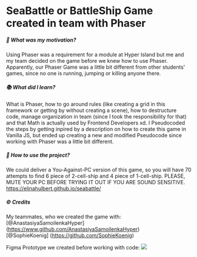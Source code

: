 # SeaBattle or BattleShip Game created in team with Phaser
##### :muscle: What was my motivation?
Using Phaser was a requirement for a module at Hyper Island but me and my team decided on the game before we knew how to use Phaser. Apparently, our Phaser Game was a little bit different from other students' games, since no one is running, jumping or killing anyone there.
##### :books: What did I learn?
What is Phaser, how to go around rules (like creating a grid in this framework or getting by without creating a scene), how to destructure code, manage organization in team (since I took the responsibility for that) and that Math is actually used by Frontend Developers xd. I Pseudocoded the steps by getting inpired by a description on how to create this game in Vanilla JS, but ended up creating a new and modified Pseudocode since working with Phaser was a little bit different.
##### :flashlight: How to use the project?
We could deliver a You-Against-PC version of this game, so you will have 70 attempts to find 6 piece of 2-cell-ship and 4 piece of 1-cell-ship. PLEASE, MUTE YOUR PC BEFORE TRYING IT OUT IF YOU ARE SOUND SENSITIVE.
<br>
https://elinahulbert.github.io/seabattle/
##### :copyright: Credits
My teammates, who we created the game with:
<br>
[@AnastasiyaSamoilenkaHyper] (https://www.github.com/AnastasiyaSamoilenkaHyper)
<br>
[@SophieKoenig] (https://github.com/SophieKoenig)

Figma Prototype we created before working with code: 
<image src="./assets/Prototype.png"/>
